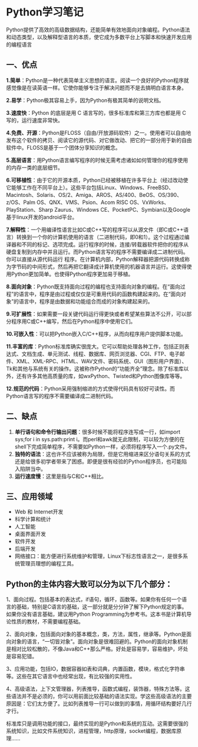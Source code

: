 # Python学习笔记

Python提供了高效的高级数据结构，还能简单有效地面向对象编程。Python语法和动态类型，以及解释型语言的本质，使它成为多数平台上写脚本和快速开发应用的编程语言



## 一、优点
**1.简单**：Python是一种代表简单主义思想的语言。阅读一个良好的Python程序就感觉像是在读英语一样。它使你能够专注于解决问题而不是去搞明白语言本身。

**2.易学**：Python极其容易上手，因为Python有极其简单的说明文档。

**3.速度快**：Python 的底层是用 C 语言写的，很多标准库和第三方库也都是用 C 写的，运行速度非常快。

**4.免费、开源**：Python是FLOSS（自由/开放源码软件）之一。使用者可以自由地发布这个软件的拷贝、阅读它的源代码、对它做改动、把它的一部分用于新的自由软件中。FLOSS是基于一个团体分享知识的概念。

**5.高层语言**：用Python语言编写程序的时候无需考虑诸如如何管理你的程序使用的内存一类的底层细节。

**6.可移植性**：由于它的开源本质，Python已经被移植在许多平台上（经过改动使它能够工作在不同平台上）。这些平台包括Linux、Windows、FreeBSD、Macintosh、Solaris、OS/2、Amiga、AROS、AS/400、BeOS、OS/390、z/OS、Palm OS、QNX、VMS、Psion、Acom RISC OS、VxWorks、PlayStation、Sharp Zaurus、Windows CE、PocketPC、Symbian以及Google基于linux开发的android平台。

**7.解释性**：一个用编译性语言比如C或C++写的程序可以从源文件（即C或C++语言）转换到一个你的计算机使用的语言（二进制代码，即0和1）。这个过程通过编译器和不同的标记、选项完成。运行程序的时候，连接/转载器软件把你的程序从硬盘复制到内存中并且运行。而Python语言写的程序不需要编译成二进制代码。你可以直接从源代码运行 程序。在计算机内部，Python解释器把源代码转换成称为字节码的中间形式，然后再把它翻译成计算机使用的机器语言并运行。这使得使用Python更加简单。也使得Python程序更加易于移植。

**8.面向对象**：Python既支持面向过程的编程也支持面向对象的编程。在“面向过程”的语言中，程序是由过程或仅仅是可重用代码的函数构建起来的。在“面向对象”的语言中，程序是由数据和功能组合而成的对象构建起来的。

**9.可扩展性**：如果需要一段关键代码运行得更快或者希望某些算法不公开，可以部分程序用C或C++编写，然后在Python程序中使用它们。

**10.可嵌入性**：可以把Python嵌入C/C++程序，从而向程序用户提供脚本功能。

**11.丰富的库**：Python标准库确实很庞大。它可以帮助处理各种工作，包括正则表达式、文档生成、单元测试、线程、数据库、网页浏览器、CGI、FTP、电子邮件、XML、XML-RPC、HTML、WAV文件、密码系统、GUI（图形用户界面）、Tk和其他与系统有关的操作。这被称作Python的“功能齐全”理念。除了标准库以外，还有许多其他高质量的库，如wxPython、Twisted和Python图像库等等。

**12.规范的代码**：Python采用强制缩进的方式使得代码具有较好可读性。而Python语言写的程序不需要编译成二进制代码。



## 二、缺点

1. **单行语句和命令行输出问题**：很多时候不能将程序连写成一行，如import sys;for i in sys.path:print i。而perl和awk就无此限制，可以较为方便的在shell下完成简单程序，不需要如Python一样，必须将程序写入一个.py文件。
2. **独特的语法**：这也许不应该被称为局限，但是它用缩进来区分语句关系的方式还是给很多初学者带来了困惑。即便是很有经验的Python程序员，也可能陷入陷阱当中。
3. **运行速度慢**：这里是指与C和C++相比。



## 三、应用领域

- Web 和 Internet开发
- 科学计算和统计
- 人工智能
- 桌面界面开发
- 软件开发
- 后端开发
- 网络接口：能方便进行系统维护和管理，Linux下标志性语言之一，是很多系统管理员理想的编程工具。

## Python的主体内容大致可以分为以下几个部分：

1、面向过程。包括基本的表达式，if语句，循环，函数等。如果你有任何一个语言的基础，特别是C语言的基础，这一部分就是分分钟了解下Python规定的事。如果你没有语言基础，建议用Python Programming为参考书。这本书是计算机导论性质的教材，不需要编程基础。

2、面向对象，包括面向对象的基本概念，类，方法，属性，继承等。Python是面向对象的语言，“一切皆对象”。面向对象是很难回避的。Python的面向对象机制是相对比较松散的，不像Java和C++那么严格。好处是容易学，容易维护，坏处是容易犯错。

3、应用功能，包括IO，数据容器如表和词典，内置函数，模块，格式化字符串等。这些在其它语言中也经常出现，有比较强的实用性。

4、高级语法，上下文管理器，列表推导，函数式编程，装饰器，特殊方法等。这些语法并不是必须的，你可以用前面比较基础的语法实现。学这些高级语法的主要原因是：它们太方便了。比如列表推导一行可以做到的事情，用循环结构要好几行才行。

标准库只是调用功能的接口，最终实现的是Python和系统的互动。这需要很强的系统知识，比如文件系统知识，进程管理，http原理，socket编程，数据库原理…… 

